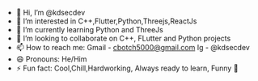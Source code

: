 - 👋 Hi, I’m @kdsecdev
- 👀 I’m interested in C++,Flutter,Python,Threejs,ReactJs
- 🌱 I’m currently learning Python and ThreeJs
- 💞️ I’m looking to collaborate on C++, FLutter and Python projects
- 📫 How to reach me:
Gmail - cbotch5000@gmail.com 
Ig - @kdsecdev
- 😄 Pronouns: He/Him
- ⚡ Fun fact: Cool,Chill,Hardworking, Always ready to learn, Funny 🤭

<!---
kdsecdev/kdsecdev is a ✨ special ✨ repository because its `README.md` (this file) appears on your GitHub profile.
You can click the Preview link to take a look at your changes.
--->
